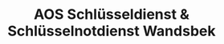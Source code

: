 ---
title: "AOS Schlüsseldienst & Schlüsselnotdienst Wandsbek"
url: /hamburg/aos-schluesseldienst-und-schluesselnotdienst-wandsbek/
shop: Schlüsseldienst
---